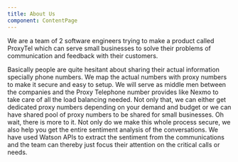 ```yaml
---
title: About Us
component: ContentPage
---
```

We are a team of 2 software engineers trying to make a product called ProxyTel which can serve small businesses to
solve their problems of communication and feedback with their customers.

Basically people are quite hesitant about sharing their actual information specially phone numbers. We map the actual
numbers with proxy numbers to make it secure and easy to setup. We will serve as middle men between the companies and the
Proxy Telephone number provides like Nexmo to take care of all the load balancing needed. Not only that, we can either 
get dedicated proxy numbers depending on your demand and budget or we can have shared pool of proxy numbers to be shared for small businesses. Oh wait, there is more to it. Not only do we make this whole process secure, we also help you get the entire sentiment analysis of the conversations. We have used Watson APIs to extract the sentiment from the communications and
the team can thereby just focus their attention on the critical calls or needs.
